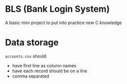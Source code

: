 

# BLS (Bank Login System)

A basic mini project to put into practice new
C knowledge


# Data storage
`accounts.csv` should 
- have first line as column names
- have each record should be on a line
- comma separated
